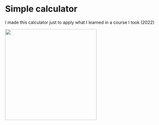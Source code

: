 # Simple calculator 


I made this calculator just to apply what I learned in a course I took (2022)



<img src="https://user-images.githubusercontent.com/69248728/215534300-91916065-b396-4537-b7ab-2d28daaf576c.png" width="300">
